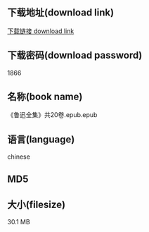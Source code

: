 ## 下载地址(download link)
[下载链接 download link](https://tutu365.netlify.app/?s=%E3%80%8A%E9%B2%81%E8%BF%85%E5%85%A8%E9%9B%86%E3%80%8B%E5%85%B120%E5%8D%B7.epub)

## 下载密码(download password)
1866

## 名称(book name)
《鲁迅全集》共20卷.epub.epub

## 语言(language)
chinese

## MD5


## 大小(filesize)
30.1 MB

